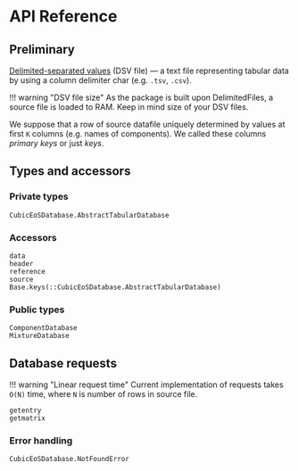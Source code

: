 # API Reference

## Preliminary

[Delimited-separated values](https://en.wikipedia.org/wiki/Delimiter-separated_values) (DSV file) — a text file representing tabular data by using a column delimiter char (e.g. `.tsv`, `.csv`).

!!! warning "DSV file size"
    As the package is built upon DelimitedFiles, a source file is loaded to RAM.
    Keep in mind size of your DSV files.

We suppose that a row of source datafile uniquely determined by values at first `K` columns (e.g. names of components).
We called these columns *primary keys* or just *keys*.

## Types and accessors

### Private types

```@docs
CubicEoSDatabase.AbstractTabularDatabase
```

### Accessors

```@docs
data
header
reference
source
Base.keys(::CubicEoSDatabase.AbstractTabularDatabase)
```

### Public types

```@docs
ComponentDatabase
MixtureDatabase
```

## Database requests

!!! warning "Linear request time"
    Current implementation of requests takes ``O(N)`` time, where ``N`` is number of rows in source file.

```@docs
getentry
getmatrix
```

### Error handling

```@docs
CubicEoSDatabase.NotFoundError
```

